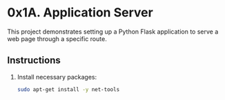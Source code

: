 # 0x1A. Application Server

This project demonstrates setting up a Python Flask application to serve a web page through a specific route.

## Instructions

1. Install necessary packages:
   ```bash
   sudo apt-get install -y net-tools
   ```
